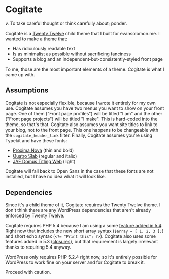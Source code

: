 # Cogitate

*v.* To take careful thought or think carefully about; ponder.

Cogitate is a [Twenty Twelve](http://wordpress.org/extend/themes/twentytwelve) child theme that I built for evansolomon.me.  I wanted to make a theme that:

* Has ridiculously readable text
* Is as minimalist as possible without sacrificing fanciness
* Supports a blog and an independent-but-consistently-styled front page

To me, those are the most important elements of a theme.  Cogitate is what I came up with.

## Assumptions

Cogitate is not especially flexible, because I wrote it entirely for my own use.  Cogitate assumes you have two menus you want to show on your front page.  One of them ("Front page profiles") will be titled "I am" and the other ("Front page projects") will be titled "I make".  This is hard-coded into the theme, so that's that.  Cogitate also assumes you want site titles to link to your blog, not to the front page.  This one happens to be changeable with the `cogitate_header_link` filter.  Finally, Cogitate assumes you're using Typekit and have these fonts:

* [Proxima Nova](https://typekit.com/fonts/proxima-nova) (thin and bold)
* [Quatro Slab](https://typekit.com/fonts/quatro-slab) (regular and italic)
* [JAF Domus Titling Web](https://typekit.com/fonts/jaf-domus-titling-web) (light)

Cogitate will fall back to Open Sans in the case that these fonts are not installed, but I have no idea what it will look like.

## Dependencies

Since it's a child theme of it, Cogitate requires the Twenty Twelve theme.  I don't think there are any WordPress dependencies that aren't already enforced by Twenty Twelve.

Cogitate requires PHP 5.4 because I am using a some [feature added in 5.4](http://php.net/manual/en/migration54.new-features.php).  Right now that includes the new short array syntax (`$array = [ 1, 2, 3 ];`) and short echo syntax (`<?= "Print this"; ?>`).  Cogitate also uses some features added in 5.3 ([closures](http://php.net/manual/en/functions.anonymous.php)), but that requirement is largely irrelevant thanks to requiring 5.4 anyway.

WordPress only requires PHP 5.2.4 right now, so it's entirely possible for WordPress to work fine on your server and for Cogitate to break it.

Proceed with caution.
